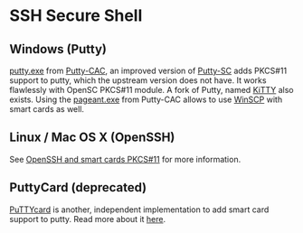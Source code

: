 # SSH Secure Shell

## Windows (Putty)

[putty.exe](https://github.com/NoMoreFood/putty-cac/releases) from [Putty-CAC](http://www.risacher.org/putty-cac/), an improved version of [Putty-SC](http://www.joebar.ch/puttysc/) adds PKCS#11 support to putty, which the upstream version does not have. It works flawlessly with OpenSC PKCS#11 module. A fork of Putty, named [KiTTY](http://www.9bis.net/kitty/) also exists.
Using the [pageant.exe](https://github.com/NoMoreFood/putty-cac/releases) from Putty-CAC allows to use [WinSCP](http://winscp.net/eng/index.php) with smart cards as well.

## Linux / Mac OS X (OpenSSH)

See [OpenSSH and smart cards PKCS#11](OpenSSH-and-smart-cards-PKCS#11) for more information.

## PuttyCard (deprecated)

[PuTTYcard](PuTTYcard) is another, independent implementation to add smart card support to putty.
Read more about it [here](PuTTYcard).
